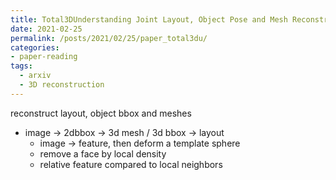 ```yaml
---
title: Total3DUnderstanding Joint Layout, Object Pose and Mesh Reconstruction for Indoor Scenes form a single Image
date: 2021-02-25
permalink: /posts/2021/02/25/paper_total3du/
categories:
- paper-reading
tags:
  - arxiv
  - 3D reconstruction
---
```


reconstruct layout, object bbox and meshes
- image -> 2dbbox -> 3d mesh / 3d bbox -> layout
  - image -> feature, then deform a template sphere
  - remove a face by local density
  - relative feature compared to local neighbors